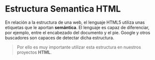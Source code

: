 # Estructura Semantica HTML

En relación a la estructura de una web, el lenguaje HTML5 utiliza unas etiquetas que le aportan **semántica**. El lenguaje es capaz de diferenciar, por ejemplo, entre el encabezado del documento y el pie. Google y otros buscadores son capaces de detectar dicha estructura.

> Por ello es muy importante utilizar esta estructura en nuestros proyectos **HTML**.
